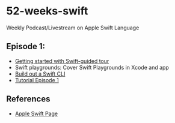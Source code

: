 # 52-weeks-swift
Weekly Podcast/Livestream on Apple Swift Language

## Episode 1: 

* [Getting started with Swift-guided tour](https://docs.swift.org/swift-book/GuidedTour/GuidedTour.html)
* Swift playgrounds:  Cover Swift Playgrounds in Xcode and app
* [Build out a Swift CLI](https://github.com/noahgift/swift-cli)
* [Tutorial Episode 1](https://github.com/noahgift/52-weeks-swift/tree/main/episode1)

## References

* [Apple Swift Page](https://developer.apple.com/swift/)
